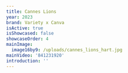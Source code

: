 ```yaml
---
title: Cannes Lions
year: 2023
brand: Variety x Canva
isActive: true
isShowcased: false
showcaseOrder: 4
mainImage:
  image16by9: /uploads/cannes_lions_hart.jpg
mainVideo: '841231920'
introduction: ''
---
```


